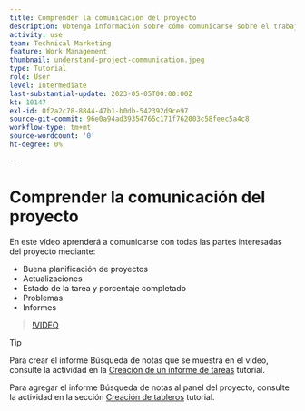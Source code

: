 ```yaml
---
title: Comprender la comunicación del proyecto
description: Obtenga información sobre cómo comunicarse sobre el trabajo del proyecto mediante una buena planificación del proyecto, actualizaciones, estado de la tarea, porcentaje completado, problemas e informes.
activity: use
team: Technical Marketing
feature: Work Management
thumbnail: understand-project-communication.jpeg
type: Tutorial
role: User
level: Intermediate
last-substantial-update: 2023-05-05T00:00:00Z
kt: 10147
exl-id: 0f2a2c78-8844-47b1-b0db-542392d9ce97
source-git-commit: 96e0a94ad39354765c171f762003c58feec5a4c8
workflow-type: tm+mt
source-wordcount: '0'
ht-degree: 0%

---
```


# Comprender la comunicación del proyecto

En este vídeo aprenderá a comunicarse con todas las partes interesadas del proyecto mediante:

* Buena planificación de proyectos
* Actualizaciones
* Estado de la tarea y porcentaje completado
* Problemas
* Informes

>[!VIDEO](https://video.tv.adobe.com/v/3419150/?quality=12&learn=on)

>[!TIP]
>
>Para crear el informe Búsqueda de notas que se muestra en el vídeo, consulte la actividad en la [Creación de un informe de tareas](https://experienceleague.adobe.com/docs/workfront-learn/tutorials-workfront/reporting/basic-reporting/create-a-task-report.html?lang=en) tutorial.
>
>Para agregar el informe Búsqueda de notas al panel del proyecto, consulte la actividad en la sección [Creación de tableros](https://experienceleague.adobe.com/docs/workfront-learn/tutorials-workfront/reporting/basic-reporting/create-dashboards.html?lang=en) tutorial.
